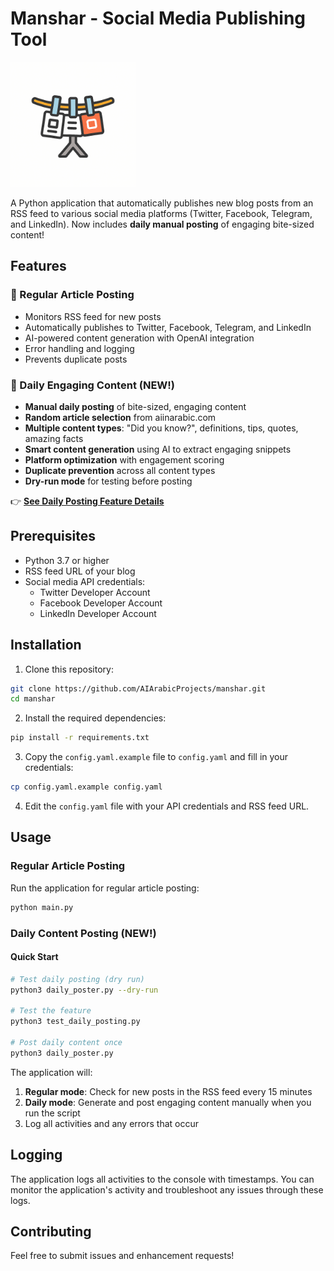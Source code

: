 # Manshar - Social Media Publishing Tool
<img src="./docs/logo.png" alt="Manshar Logo" width="200" height="auto">

A Python application that automatically publishes new blog posts from an RSS feed to various social media platforms (Twitter, Facebook, Telegram, and LinkedIn). Now includes **daily manual posting** of engaging bite-sized content!

## Features

### 📰 Regular Article Posting
- Monitors RSS feed for new posts
- Automatically publishes to Twitter, Facebook, Telegram, and LinkedIn
- AI-powered content generation with OpenAI integration
- Error handling and logging
- Prevents duplicate posts

### 🎯 Daily Engaging Content (NEW!)
- **Manual daily posting** of bite-sized, engaging content
- **Random article selection** from aiinarabic.com  
- **Multiple content types**: "Did you know?", definitions, tips, quotes, amazing facts
- **Smart content generation** using AI to extract engaging snippets
- **Platform optimization** with engagement scoring
- **Duplicate prevention** across all content types
- **Dry-run mode** for testing before posting

👉 **[See Daily Posting Feature Details](DAILY_POSTING.md)**

## Prerequisites

- Python 3.7 or higher
- RSS feed URL of your blog
- Social media API credentials:
  - Twitter Developer Account
  - Facebook Developer Account
  - LinkedIn Developer Account

## Installation

1. Clone this repository:
```bash
git clone https://github.com/AIArabicProjects/manshar.git
cd manshar
```

2. Install the required dependencies:
```bash
pip install -r requirements.txt
```

3. Copy the `config.yaml.example` file to `config.yaml` and fill in your credentials:
```bash
cp config.yaml.example config.yaml
```

4. Edit the `config.yaml` file with your API credentials and RSS feed URL.

## Usage

### Regular Article Posting
Run the application for regular article posting:
```bash
python main.py
```

### Daily Content Posting (NEW!)

#### Quick Start
```bash
# Test daily posting (dry run)
python3 daily_poster.py --dry-run

# Test the feature
python3 test_daily_posting.py

# Post daily content once
python3 daily_poster.py
```

The application will:
1. **Regular mode**: Check for new posts in the RSS feed every 15 minutes
2. **Daily mode**: Generate and post engaging content manually when you run the script
3. Log all activities and any errors that occur

## Logging

The application logs all activities to the console with timestamps. You can monitor the application's activity and troubleshoot any issues through these logs.

## Contributing

Feel free to submit issues and enhancement requests! 